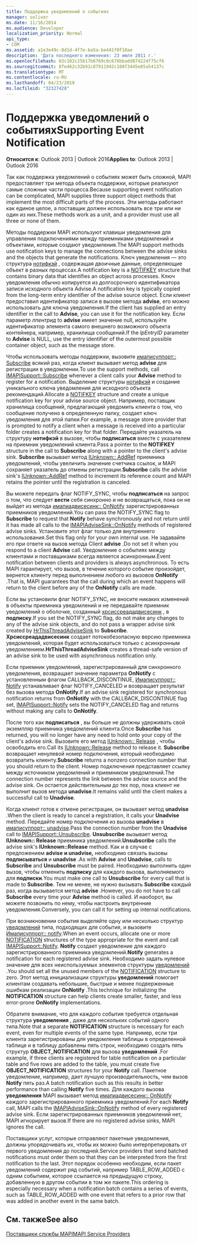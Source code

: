 ```yaml
---
title: Поддержка уведомлений о событиях
manager: soliver
ms.date: 11/16/2014
ms.audience: Developer
localization_priority: Normal
api_type:
- COM
ms.assetid: a1e3e49c-8d1d-4f7e-ba5a-be441f0f10ae
description: 'Дата последнего изменения: 23 июля 2011 г.'
ms.openlocfilehash: 83c102c25b17b6769c0c676bbadd874224f75cf6
ms.sourcegitcommit: 8fe462c32b91c87911942c188f3445e85a54137c
ms.translationtype: MT
ms.contentlocale: ru-RU
ms.lasthandoff: 04/23/2019
ms.locfileid: "32327428"
---
```

# <a name="supporting-event-notification"></a><span data-ttu-id="12b34-103">Поддержка уведомлений о событиях</span><span class="sxs-lookup"><span data-stu-id="12b34-103">Supporting Event Notification</span></span>

  
  
<span data-ttu-id="12b34-104">**Относится к**: Outlook 2013 | Outlook 2016</span><span class="sxs-lookup"><span data-stu-id="12b34-104">**Applies to**: Outlook 2013 | Outlook 2016</span></span> 
  
<span data-ttu-id="12b34-105">Так как поддержка уведомлений о событиях может быть сложной, MAPI предоставляет три метода объекта поддержки, которые реализуют самые сложные части процесса.</span><span class="sxs-lookup"><span data-stu-id="12b34-105">Because supporting event notification can be complicated, MAPI supplies three support object methods that implement the most difficult parts of the process.</span></span> <span data-ttu-id="12b34-106">Эти методы работают как единое целое, а поставщик должен использовать все три или ни один из них.</span><span class="sxs-lookup"><span data-stu-id="12b34-106">These methods work as a unit, and a provider must use all three or none of them.</span></span>
  
<span data-ttu-id="12b34-107">Методы поддержки MAPI используют клавиши уведомления для управления подключениями между приемниками уведомлений и объектами, которые создают уведомления.</span><span class="sxs-lookup"><span data-stu-id="12b34-107">The MAPI support methods use notification keys to manage the connections between the advise sinks and the objects that generate the notifications.</span></span> <span data-ttu-id="12b34-108">Ключ уведомления — это структура [нотифкэй](notifkey.md) , содержащая двоичные данные, определяющие объект в разных процессах.</span><span class="sxs-lookup"><span data-stu-id="12b34-108">A notification key is a [NOTIFKEY](notifkey.md) structure that contains binary data that identifies an object across processes.</span></span> <span data-ttu-id="12b34-109">Ключ уведомления обычно копируется из долгосрочного идентификатора записи исходного объекта Advise.</span><span class="sxs-lookup"><span data-stu-id="12b34-109">A notification key is typically copied from the long-term entry identifier of the advise source object.</span></span> <span data-ttu-id="12b34-110">Если клиент предоставил идентификатор записи в вызове метода **advise**, его можно использовать для ключа уведомления.</span><span class="sxs-lookup"><span data-stu-id="12b34-110">If the client has supplied an entry identifier in the call to **Advise**, you can use it for the notification key.</span></span> <span data-ttu-id="12b34-111">Если параметр _лпентрид_ to **advise** имеет значение null, используйте идентификатор элемента самого внешнего возможного объекта контейнера, например, хранилища сообщений.</span><span class="sxs-lookup"><span data-stu-id="12b34-111">If the  _lpEntryID_ parameter to **Advise** is NULL, use the entry identifier of the outermost possible container object, such as the message store.</span></span> 
  
<span data-ttu-id="12b34-112">Чтобы использовать методы поддержки, вызовите [имаписуппорт:: Subscribe](imapisupport-subscribe.md) всякий раз, когда клиент вызывает метод **advise** для регистрации в уведомлении.</span><span class="sxs-lookup"><span data-stu-id="12b34-112">To use the support methods, call [IMAPISupport::Subscribe](imapisupport-subscribe.md) whenever a client calls your **Advise** method to register for a notification.</span></span> <span data-ttu-id="12b34-113">Выделение структуры [нотифкэй](notifkey.md) и создание уникального ключа уведомления для исходного объекта рекомендаций.</span><span class="sxs-lookup"><span data-stu-id="12b34-113">Allocate a [NOTIFKEY](notifkey.md) structure and create a unique notification key for your advise source object.</span></span> <span data-ttu-id="12b34-114">Например, поставщик хранилища сообщений, предлагающий уведомить клиента о том, что сообщение получено в определенную папку, создает ключ уведомления для этой папки.</span><span class="sxs-lookup"><span data-stu-id="12b34-114">For example, a message store provider that is prompted to notify a client when a message is received into a particular folder creates a notification key for that folder.</span></span> <span data-ttu-id="12b34-115">Передайте указатель на структуру **нотифкэй** в вызове, чтобы **подписаться** вместе с указателем на приемник уведомлений клиента.</span><span class="sxs-lookup"><span data-stu-id="12b34-115">Pass a pointer to the **NOTIFKEY** structure in the call to **Subscribe** along with a pointer to the client's advise sink.</span></span> <span data-ttu-id="12b34-116">**Subscribe** вызывает метод [IUnknown:: AddRef](https://msdn.microsoft.com/library/b4316efd-73d4-4995-b898-8025a316ba63%28Office.15%29.aspx) приемника уведомлений, чтобы увеличить значение счетчика ссылок, и MAPI сохраняет указатель до отмены регистрации.</span><span class="sxs-lookup"><span data-stu-id="12b34-116">**Subscribe** calls the advise sink's [IUnknown::AddRef](https://msdn.microsoft.com/library/b4316efd-73d4-4995-b898-8025a316ba63%28Office.15%29.aspx) method to increment its reference count and MAPI retains the pointer until the registration is canceled.</span></span> 
  
<span data-ttu-id="12b34-117">Вы можете передать флаг NOTIFY_SYNC, чтобы **подписаться** на запрос о том, что следует **вести** себя синхронно и не возвращаться, пока он не выйдет из метода [имапиадвисесинк:: OnNotify](imapiadvisesink-onnotify.md) зарегистрированных приемников уведомлений.</span><span class="sxs-lookup"><span data-stu-id="12b34-117">You can pass the NOTIFY_SYNC flag to **Subscribe** to request that **Notify** behave synchronously and not return until it has made all calls to the [IMAPIAdviseSink::OnNotify](imapiadvisesink-onnotify.md) methods of registered advise sinks.</span></span> <span data-ttu-id="12b34-118">Установите этот флаг только для внутреннего использования.</span><span class="sxs-lookup"><span data-stu-id="12b34-118">Set this flag only for your own internal use.</span></span> <span data-ttu-id="12b34-119">Не задавайте его при ответе на вызов метода Client **advise** .</span><span class="sxs-lookup"><span data-stu-id="12b34-119">Do not set it when you respond to a client **Advise** call.</span></span> <span data-ttu-id="12b34-120">Уведомление о событиях между клиентами и поставщиками всегда является асинхронным.</span><span class="sxs-lookup"><span data-stu-id="12b34-120">Event notification between clients and providers is always asynchronous.</span></span> <span data-ttu-id="12b34-121">То есть MAPI гарантирует, что вызов, в течение которого событие произойдет, вернется клиенту перед выполнением любого из вызовов **OnNotify** .</span><span class="sxs-lookup"><span data-stu-id="12b34-121">That is, MAPI guarantees that the call during which an event happens will return to the client before any of the **OnNotify** calls are made.</span></span> 
  
<span data-ttu-id="12b34-122">Если вы установили флаг NOTIFY_SYNC, не вносите никаких изменений в объекты приемника уведомлений и не передавайте приемник уведомлений о оболочке, созданный [хрсиссреададвисесинк](hrthisthreadadvisesink.md) , в **подписку**.</span><span class="sxs-lookup"><span data-stu-id="12b34-122">If you set the NOTIFY_SYNC flag, do not make any changes to any of the advise sink objects, and do not pass a wrapper advise sink created by [HrThisThreadAdviseSink](hrthisthreadadvisesink.md) to **Subscribe**.</span></span> <span data-ttu-id="12b34-123">**Хрсиссреададвисесинк** создает потокобезопасную версию приемника уведомлений, которая будет использоваться только с асинхронным уведомлением.</span><span class="sxs-lookup"><span data-stu-id="12b34-123">**HrThisThreadAdviseSink** creates a thread-safe version of an advise sink to be used with asynchronous notification only.</span></span> 
  
<span data-ttu-id="12b34-124">Если приемник уведомлений, зарегистрированный для синхронного уведомления, возвращает значение параметра **OnNotify** с установленным флагом CALLBACK_DISCONTINUE, [Имаписуппорт:: Notify](imapisupport-notify.md) устанавливает флаг NOTIFY_CANCELED и возвращает результат без вызова метода **OnNotify**.</span><span class="sxs-lookup"><span data-stu-id="12b34-124">If an advise sink registered for synchronous notification returns from **OnNotify** with the CALLBACK_DISCONTINUE flag set, [IMAPISupport::Notify](imapisupport-notify.md) sets the NOTIFY_CANCELED flag and returns without making any calls to **OnNotify**.</span></span> 
  
<span data-ttu-id="12b34-125">После того как **подписаться** , вы больше не должны удерживать свой экземпляр приемника уведомлений клиента.</span><span class="sxs-lookup"><span data-stu-id="12b34-125">Once **Subscribe** has returned, you will no longer have any need to hold onto your copy of the client's advise sink.</span></span> <span data-ttu-id="12b34-126">Вызовите его метод [IUnknown:: Release](https://msdn.microsoft.com/library/4b494c6f-f0ee-4c35-ae45-ed956f40dc7a%28Office.15%29.aspx) , чтобы освободить его.</span><span class="sxs-lookup"><span data-stu-id="12b34-126">Call its [IUnknown::Release](https://msdn.microsoft.com/library/4b494c6f-f0ee-4c35-ae45-ed956f40dc7a%28Office.15%29.aspx) method to release it.</span></span> <span data-ttu-id="12b34-127">**Subscribe** возвращает ненулевой номер подключения, который необходимо возвратить клиенту.</span><span class="sxs-lookup"><span data-stu-id="12b34-127">**Subscribe** returns a nonzero connection number that you should return to the client.</span></span> <span data-ttu-id="12b34-128">Номер подключения представляет ссылку между источником уведомлений и приемником уведомлений.</span><span class="sxs-lookup"><span data-stu-id="12b34-128">The connection number represents the link between the advise source and the advise sink.</span></span> <span data-ttu-id="12b34-129">Он остается действительным до тех пор, пока клиент не выполнит вызов метода **unadvise**.</span><span class="sxs-lookup"><span data-stu-id="12b34-129">It remains valid until the client makes a successful call to **Unadvise**.</span></span> 
  
<span data-ttu-id="12b34-130">Когда клиент готов к отмене регистрации, он вызывает метод **unadvise** .</span><span class="sxs-lookup"><span data-stu-id="12b34-130">When the client is ready to cancel a registration, it calls your **Unadvise** method.</span></span> <span data-ttu-id="12b34-131">Передайте номер подключения из вызова **unadvise** в [имаписуппорт:: unadvise](imapisupport-unsubscribe.md).</span><span class="sxs-lookup"><span data-stu-id="12b34-131">Pass the connection number from the **Unadvise** call to [IMAPISupport::Unsubscribe](imapisupport-unsubscribe.md).</span></span> <span data-ttu-id="12b34-132">**Unsubscribe** вызывает метод **IUnknown:: Release** приемника уведомлений.</span><span class="sxs-lookup"><span data-stu-id="12b34-132">**Unsubscribe** calls the advise sink's **IUnknown::Release** method.</span></span> <span data-ttu-id="12b34-133">Как и в случае с предложением **advise** **и unadvise,** необходимо связать вызовы **подписываться** и **unadvise** .</span><span class="sxs-lookup"><span data-stu-id="12b34-133">As with **Advise** and **Unadvise**, calls to **Subscribe** and **Unsubscribe** must be paired.</span></span> <span data-ttu-id="12b34-134">Необходимо выполнить один вызов, чтобы отменить **подписку** для каждого вызова, выполняемого для **подписки**.</span><span class="sxs-lookup"><span data-stu-id="12b34-134">You must make one call to **Unsubscribe** for every call that is made to **Subscribe**.</span></span> <span data-ttu-id="12b34-135">Тем не менее, не нужно вызывать **Subscribe** каждый раз, когда вызывается метод **advise** .</span><span class="sxs-lookup"><span data-stu-id="12b34-135">However, you do not have to call **Subscribe** every time your **Advise** method is called.</span></span> <span data-ttu-id="12b34-136">И наоборот, вы можете позвонить по нему, чтобы настроить внутренние уведомления.</span><span class="sxs-lookup"><span data-stu-id="12b34-136">Conversely, you can call it for setting up internal notifications.</span></span> 
  
<span data-ttu-id="12b34-137">При возникновении события выделяйте одну или несколько структур [уведомлений](notification.md) типа, подходящих для события, и вызовите [Имаписуппорт:: notify](imapisupport-notify.md).</span><span class="sxs-lookup"><span data-stu-id="12b34-137">When an event occurs, allocate one or more [NOTIFICATION](notification.md) structures of the type appropriate for the event and call [IMAPISupport::Notify](imapisupport-notify.md).</span></span> <span data-ttu-id="12b34-138">**Notify** создает уведомление для каждого зарегистрированного приемника уведомлений.</span><span class="sxs-lookup"><span data-stu-id="12b34-138">**Notify** generates a notification for each registered advise sink.</span></span> <span data-ttu-id="12b34-139">Необходимо задать нулевое значение для всех неиспользуемых элементов структуры [уведомлений](notification.md) .</span><span class="sxs-lookup"><span data-stu-id="12b34-139">You should set all the unused members of the [NOTIFICATION](notification.md) structure to zero.</span></span> <span data-ttu-id="12b34-140">Этот метод инициализации структуры **уведомлений** помогает клиентам создавать небольшие, быстрые и менее подверженные ошибкам реализации **OnNotify** .</span><span class="sxs-lookup"><span data-stu-id="12b34-140">This technique for initializing the **NOTIFICATION** structure can help clients create smaller, faster, and less error-prone **OnNotify** implementations.</span></span> 
  
<span data-ttu-id="12b34-141">Обратите внимание, что для каждого события требуется отдельная структура **уведомления** , даже для нескольких событий одного типа.</span><span class="sxs-lookup"><span data-stu-id="12b34-141">Note that a separate **NOTIFICATION** structure is necessary for each event, even for multiple events of the same type.</span></span> <span data-ttu-id="12b34-142">Например, если три клиента зарегистрированы для уведомления таблицы в определенной таблице и в таблицу добавлены пять строк, необходимо создать пять структур **OBJECT_NOTIFICATION** для вызова **уведомлений** .</span><span class="sxs-lookup"><span data-stu-id="12b34-142">For example, if three clients are registered for table notification on a particular table and five rows are added to the table, you must create five **OBJECT_NOTIFICATION** structures for your **Notify** call.</span></span> <span data-ttu-id="12b34-143">Пакетное уведомление, например, дает лучшую производительность, чем вызов **Notify** пять раз.</span><span class="sxs-lookup"><span data-stu-id="12b34-143">A batch notification such as this results in better performance than calling **Notify** five times.</span></span> <span data-ttu-id="12b34-144">Для каждого вызова **уведомления** MAPI вызывает метод [имапиадвисесинк:: OnNotify](imapiadvisesink-onnotify.md) каждого зарегистрированного приемника уведомлений.</span><span class="sxs-lookup"><span data-stu-id="12b34-144">For each **Notify** call, MAPI calls the [IMAPIAdviseSink::OnNotify](imapiadvisesink-onnotify.md) method of every registered advise sink.</span></span> <span data-ttu-id="12b34-145">Если зарегистрированных приемников уведомлений нет, MAPI игнорирует вызов.</span><span class="sxs-lookup"><span data-stu-id="12b34-145">If there are no registered advise sinks, MAPI ignores the call.</span></span> 
  
<span data-ttu-id="12b34-146">Поставщики услуг, которые отправляют пакетные уведомления, должны упорядочивать их, чтобы их можно было интерпретировать от первого уведомления до последней.</span><span class="sxs-lookup"><span data-stu-id="12b34-146">Service providers that send batched notifications must order them so that they can be interpreted from the first notification to the last.</span></span> <span data-ttu-id="12b34-147">Этот порядок особенно необходим, если пакет уведомлений содержит ряд событий, например TABLE_ROW_ADDED с одним событием, которое ссылается на предыдущую строку, добавленную в другом событии в том же пакете.</span><span class="sxs-lookup"><span data-stu-id="12b34-147">This ordering is especially necessary when a notification batch contains a series of events, such as TABLE_ROW_ADDED with one event that refers to a prior row that was added in another event in the same batch.</span></span>
  
## <a name="see-also"></a><span data-ttu-id="12b34-148">См. также</span><span class="sxs-lookup"><span data-stu-id="12b34-148">See also</span></span>



[<span data-ttu-id="12b34-149">Поставщики службы MAPI</span><span class="sxs-lookup"><span data-stu-id="12b34-149">MAPI Service Providers</span></span>](mapi-service-providers.md)

